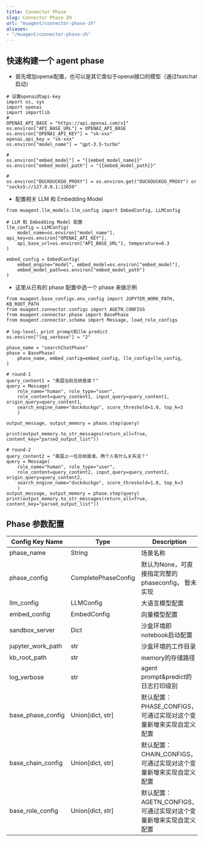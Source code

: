 ```yaml
---
title: Connector Phase
slug: Connector Phase ZH
url: "muagent/connector-phase-zh"
aliases:
- "/muagent/connector-phase-zh"
---
```




## 快速构建一个 agent phase
- 首先增加openai配置，也可以是其它类似于openai接口的模型（通过fastchat启动）
```
# 设置openai的api-key
import os, sys
import openai
import importlib
#
OPENAI_API_BASE = "https://api.openai.com/v1"
os.environ["API_BASE_URL"] = OPENAI_API_BASE
os.environ["OPENAI_API_KEY"] = "sk-xxx"
openai.api_key = "sk-xxx"
os.environ["model_name"] = "gpt-3.5-turbo"

# 
os.environ["embed_model"] = "{{embed_model_name}}"
os.environ["embed_model_path"] = "{{embed_model_path}}"

#
os.environ["DUCKDUCKGO_PROXY"] = os.environ.get("DUCKDUCKGO_PROXY") or "socks5://127.0.0.1:13659"
```

- 配置相关 LLM 和 Embedding Model
```
from muagent.llm_models.llm_config import EmbedConfig, LLMConfig

# LLM 和 Embedding Model 配置
llm_config = LLMConfig(
    model_name=os.environ["model_name"], api_key=os.environ["OPENAI_API_KEY"], 
    api_base_url=os.environ["API_BASE_URL"], temperature=0.3
)

embed_config = EmbedConfig(
    embed_engine="model", embed_model=os.environ["embed_model"], 
    embed_model_path=os.environ["embed_model_path"]
)
```


- 这里从已有的 phase 配置中选一个 phase 来做示例
```
from muagent.base_configs.env_config import JUPYTER_WORK_PATH, KB_ROOT_PATH
from muagent.connector.configs import AGETN_CONFIGS
from muagent.connector.phase import BasePhase
from muagent.connector.schema import Message, load_role_configs

# log-level，print prompt和llm predict
os.environ["log_verbose"] = "2"

phase_name = "searchChatPhase"
phase = BasePhase(
    phase_name, embed_config=embed_config, llm_config=llm_config, 
)

# round-1
query_content1 = "美国当前总统是谁？"
query = Message(
    role_name="human", role_type="user", 
    role_content=query_content1, input_query=query_content1, origin_query=query_content1,
    search_engine_name="duckduckgo", score_threshold=1.0, top_k=3
    )

output_message, output_memory = phase.step(query)

print(output_memory.to_str_messages(return_all=True, content_key="parsed_output_list"))

# round-2
query_content2 = "美国上一任总统是谁，两个人有什么关系没？"
query = Message(
    role_name="human", role_type="user", 
    role_content=query_content2, input_query=query_content2, origin_query=query_content2,
    search_engine_name="duckduckgo", score_threshold=1.0, top_k=3
    )
output_message, output_memory = phase.step(query)
print(output_memory.to_str_messages(return_all=True, content_key="parsed_output_list"))
```



## Phase 参数配置
|Config Key Name	|Type	|Description|
| ------------------ | ---------- | ---------- |
|phase_name|	String|	场景名称|
|phase_config|CompletePhaseConfig| 默认为None，可直接指定完整的phaseconfig， 暂未实现|
|llm_config	|LLMConfig	|大语言模型配置|
|embed_config	|EmbedConfig	|向量模型配置|
|sandbox_server	|Dict	|沙盒环境即notebook启动配置|
|jupyter_work_path	|str	|沙盒环境的工作目录|
|kb_root_path	|str	|memory的存储路径|
|log_verbose	|str	|agent prompt&predict的日志打印级别|
| base_phase_config | Union[dict, str] | 默认配置：PHASE_CONFIGS，可通过实现对这个变量新增来实现自定义配置 |
| base_chain_config | Union[dict, str] | 默认配置：CHAIN_CONFIGS，可通过实现对这个变量新增来实现自定义配置 |
| base_role_config  | Union[dict, str] | 默认配置：AGETN_CONFIGS，可通过实现对这个变量新增来实现自定义配置 |
